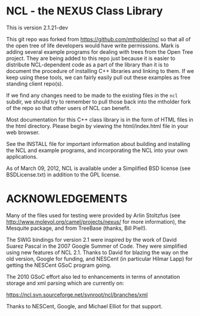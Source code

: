 NCL - the NEXUS Class Library
==============================

This is version 2.1.21-dev

This git repo was forked from https://github.com/mtholder/ncl
so that all of the open tree of life developers would have write
permissions.
Mark is adding several example programs for dealing with trees from
the Open Tree project.
They are being added to this repo just because it is easier to distribute
NCL-dependent code as a part of the library than it is to document the 
procedure of installing C++ libraries and linking to them.
If we keep using these tools, we can fairly easily pull out these examples
as free standing client repo(s).

If we find any changes need to be made to the existing files in the `ncl`
subdir, we should try to remember to pull those back into the mtholder
fork of the repo so that other users of NCL can benefit.


Most documentation for this C++ class library is in the form of HTML
files in the html directory. Please begin by viewing the html/index.html
file in your web browser.

See the INSTALL file for important information about building and installing
the NCL and example programs, and incorporating the NCL into your own
applications.

As of March 09, 2012, NCL is available under a Simplified BSD license (see
BSDLicense.txt) in addition to the GPL license.

ACKNOWLEDGEMENTS
================

Many of the files used for testing were provided by Arlin Stoltzfus (see
http://www.molevol.org/camel/projects/nexus/ for more information), the Mesquite
package, and from TreeBase (thanks, Bill Piel!).

The SWIG bindings for version 2.1 were inspired by the work of David Suarez
Pascal in the 2007 Google Summer of Code.  They were simplified using new
features of NCL 2.1.  Thanks to David for blazing the way on the old version,
Google for funding, and NESCent (in particular Hilmar Lapp) for getting the
NESCent GSoC program going.

The 2010 GSoC effort also led to enhancements in terms of annotation storage and
xml parsing which are currently on:

 https://ncl.svn.sourceforge.net/svnroot/ncl/branches/xml

Thanks to NESCent, Google, and Michael Elliot for that support.

